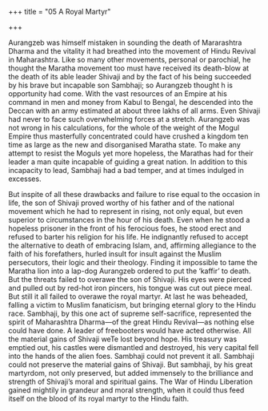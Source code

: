 +++
title = "05 A Royal Martyr"

+++

Aurangzeb was himself mistaken in sounding the death of Mararashtra Dharma and the vitality it had breathed into the movement of Hindu Revival in Maharashtra. Like so many other movements, personal or parochial, he thought the Maratha movement too must have received its death-blow at the death of its able leader Shivaji and by the fact of his being succeeded by his brave but incapable son Sambhaji; so Aurangzeb thought h is opportunity had come. With the vast resources of an Empire at his command in men and money from Kabul to Bengal, he descended into the Deccan with an army estimated at about three lakhs of all arms. Even Shivaji had never to face such overwhelming forces at a stretch. Aurangzeb was not wrong in his calculations, for the whole of the weight of the Mogul Empire thus masterfully concentrated could have crushed a kingdom ten time as large as the new and disorganised Maratha state. To make any attempt to resist the Moguls yet more hopeless, the Marathas had for their leader a man quite incapable of guiding a great nation. In addition to this incapacity to lead, Sambhaji had a bad temper, and at times indulged in excesses. 

But inspite of all these drawbacks and failure to rise equal to the occasion in life, the son of Shivaji proved worthy of his father and of the national movement which he had to represent in rising, not only equal, but even superior to circumstances in the hour of his death. Even when he stood a hopeless prisoner in the front of his ferocious foes, he stood erect and refused to barter his religion for his life. He indignantly refused to accept the alternative to death of embracing Islam, and, affirming allegiance to the faith of his forefathers, hurled insult for insult against the Muslim persecutors, their logic and their theology. Finding it impossible to tame the Maratha lion into a lap-dog Aurangzeb ordered to put the ‘kaffir’ to death. But the threats failed to overawe the son of Shivaji. His eyes were pierced and pulled out by red-hot iron pincers, his tongue was cut out piece meal. But still it all failed to overawe the royal martyr. At last he was beheaded, falling a victim to Muslim fanaticism, but bringing eternal glory to the Hindu race. Sambhaji, by this one act of supreme self-sacrifice, represented the spirit of Maharashtra Dharma—of the great Hindu Revival—as nothing else could have done. A leader of freebooters would have acted otherwise. All the material gains of Shivaji weTe lost beyond hope. His treasury was emptied out, his castles were dismantled and destroyed, his very capital fell into the hands of the alien foes. Sambhaji could not prevent it all. Sambhaji could not preserve the material gains of Shivaji. But sambhaji, by his great martyrdom, not only preserved, but added immensely to the brilliance and strength of Shivaji’s moral and spiritual gains. The War of Hindu Liberation gained mightily in grandeur and moral strength, when it could thus feed itself on the blood of its royal martyr to the Hindu faith. 
